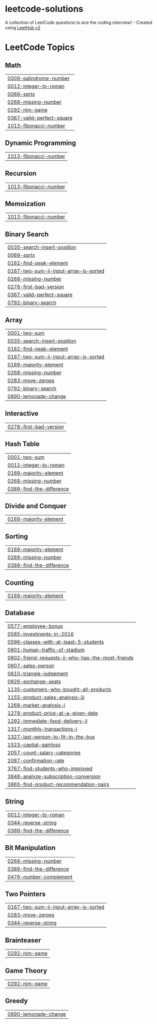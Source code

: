 # leetcode-solutions
A collection of LeetCode questions to ace the coding interview! - Created using [LeetHub v2](https://github.com/arunbhardwaj/LeetHub-2.0)

<!---LeetCode Topics Start-->
# LeetCode Topics
## Math
|  |
| ------- |
| [0009-palindrome-number](https://github.com/gurrampavan55/leetcode-solutions/tree/master/0009-palindrome-number) |
| [0012-integer-to-roman](https://github.com/gurrampavan55/leetcode-solutions/tree/master/0012-integer-to-roman) |
| [0069-sqrtx](https://github.com/gurrampavan55/leetcode-solutions/tree/master/0069-sqrtx) |
| [0268-missing-number](https://github.com/gurrampavan55/leetcode-solutions/tree/master/0268-missing-number) |
| [0292-nim-game](https://github.com/gurrampavan55/leetcode-solutions/tree/master/0292-nim-game) |
| [0367-valid-perfect-square](https://github.com/gurrampavan55/leetcode-solutions/tree/master/0367-valid-perfect-square) |
| [1013-fibonacci-number](https://github.com/gurrampavan55/leetcode-solutions/tree/master/1013-fibonacci-number) |
## Dynamic Programming
|  |
| ------- |
| [1013-fibonacci-number](https://github.com/gurrampavan55/leetcode-solutions/tree/master/1013-fibonacci-number) |
## Recursion
|  |
| ------- |
| [1013-fibonacci-number](https://github.com/gurrampavan55/leetcode-solutions/tree/master/1013-fibonacci-number) |
## Memoization
|  |
| ------- |
| [1013-fibonacci-number](https://github.com/gurrampavan55/leetcode-solutions/tree/master/1013-fibonacci-number) |
## Binary Search
|  |
| ------- |
| [0035-search-insert-position](https://github.com/gurrampavan55/leetcode-solutions/tree/master/0035-search-insert-position) |
| [0069-sqrtx](https://github.com/gurrampavan55/leetcode-solutions/tree/master/0069-sqrtx) |
| [0162-find-peak-element](https://github.com/gurrampavan55/leetcode-solutions/tree/master/0162-find-peak-element) |
| [0167-two-sum-ii-input-array-is-sorted](https://github.com/gurrampavan55/leetcode-solutions/tree/master/0167-two-sum-ii-input-array-is-sorted) |
| [0268-missing-number](https://github.com/gurrampavan55/leetcode-solutions/tree/master/0268-missing-number) |
| [0278-first-bad-version](https://github.com/gurrampavan55/leetcode-solutions/tree/master/0278-first-bad-version) |
| [0367-valid-perfect-square](https://github.com/gurrampavan55/leetcode-solutions/tree/master/0367-valid-perfect-square) |
| [0792-binary-search](https://github.com/gurrampavan55/leetcode-solutions/tree/master/0792-binary-search) |
## Array
|  |
| ------- |
| [0001-two-sum](https://github.com/gurrampavan55/leetcode-solutions/tree/master/0001-two-sum) |
| [0035-search-insert-position](https://github.com/gurrampavan55/leetcode-solutions/tree/master/0035-search-insert-position) |
| [0162-find-peak-element](https://github.com/gurrampavan55/leetcode-solutions/tree/master/0162-find-peak-element) |
| [0167-two-sum-ii-input-array-is-sorted](https://github.com/gurrampavan55/leetcode-solutions/tree/master/0167-two-sum-ii-input-array-is-sorted) |
| [0169-majority-element](https://github.com/gurrampavan55/leetcode-solutions/tree/master/0169-majority-element) |
| [0268-missing-number](https://github.com/gurrampavan55/leetcode-solutions/tree/master/0268-missing-number) |
| [0283-move-zeroes](https://github.com/gurrampavan55/leetcode-solutions/tree/master/0283-move-zeroes) |
| [0792-binary-search](https://github.com/gurrampavan55/leetcode-solutions/tree/master/0792-binary-search) |
| [0890-lemonade-change](https://github.com/gurrampavan55/leetcode-solutions/tree/master/0890-lemonade-change) |
## Interactive
|  |
| ------- |
| [0278-first-bad-version](https://github.com/gurrampavan55/leetcode-solutions/tree/master/0278-first-bad-version) |
## Hash Table
|  |
| ------- |
| [0001-two-sum](https://github.com/gurrampavan55/leetcode-solutions/tree/master/0001-two-sum) |
| [0012-integer-to-roman](https://github.com/gurrampavan55/leetcode-solutions/tree/master/0012-integer-to-roman) |
| [0169-majority-element](https://github.com/gurrampavan55/leetcode-solutions/tree/master/0169-majority-element) |
| [0268-missing-number](https://github.com/gurrampavan55/leetcode-solutions/tree/master/0268-missing-number) |
| [0389-find-the-difference](https://github.com/gurrampavan55/leetcode-solutions/tree/master/0389-find-the-difference) |
## Divide and Conquer
|  |
| ------- |
| [0169-majority-element](https://github.com/gurrampavan55/leetcode-solutions/tree/master/0169-majority-element) |
## Sorting
|  |
| ------- |
| [0169-majority-element](https://github.com/gurrampavan55/leetcode-solutions/tree/master/0169-majority-element) |
| [0268-missing-number](https://github.com/gurrampavan55/leetcode-solutions/tree/master/0268-missing-number) |
| [0389-find-the-difference](https://github.com/gurrampavan55/leetcode-solutions/tree/master/0389-find-the-difference) |
## Counting
|  |
| ------- |
| [0169-majority-element](https://github.com/gurrampavan55/leetcode-solutions/tree/master/0169-majority-element) |
## Database
|  |
| ------- |
| [0577-employee-bonus](https://github.com/gurrampavan55/leetcode-solutions/tree/master/0577-employee-bonus) |
| [0585-investments-in-2016](https://github.com/gurrampavan55/leetcode-solutions/tree/master/0585-investments-in-2016) |
| [0596-classes-with-at-least-5-students](https://github.com/gurrampavan55/leetcode-solutions/tree/master/0596-classes-with-at-least-5-students) |
| [0601-human-traffic-of-stadium](https://github.com/gurrampavan55/leetcode-solutions/tree/master/0601-human-traffic-of-stadium) |
| [0602-friend-requests-ii-who-has-the-most-friends](https://github.com/gurrampavan55/leetcode-solutions/tree/master/0602-friend-requests-ii-who-has-the-most-friends) |
| [0607-sales-person](https://github.com/gurrampavan55/leetcode-solutions/tree/master/0607-sales-person) |
| [0610-triangle-judgement](https://github.com/gurrampavan55/leetcode-solutions/tree/master/0610-triangle-judgement) |
| [0626-exchange-seats](https://github.com/gurrampavan55/leetcode-solutions/tree/master/0626-exchange-seats) |
| [1135-customers-who-bought-all-products](https://github.com/gurrampavan55/leetcode-solutions/tree/master/1135-customers-who-bought-all-products) |
| [1155-product-sales-analysis-iii](https://github.com/gurrampavan55/leetcode-solutions/tree/master/1155-product-sales-analysis-iii) |
| [1268-market-analysis-i](https://github.com/gurrampavan55/leetcode-solutions/tree/master/1268-market-analysis-i) |
| [1278-product-price-at-a-given-date](https://github.com/gurrampavan55/leetcode-solutions/tree/master/1278-product-price-at-a-given-date) |
| [1292-immediate-food-delivery-ii](https://github.com/gurrampavan55/leetcode-solutions/tree/master/1292-immediate-food-delivery-ii) |
| [1317-monthly-transactions-i](https://github.com/gurrampavan55/leetcode-solutions/tree/master/1317-monthly-transactions-i) |
| [1327-last-person-to-fit-in-the-bus](https://github.com/gurrampavan55/leetcode-solutions/tree/master/1327-last-person-to-fit-in-the-bus) |
| [1523-capital-gainloss](https://github.com/gurrampavan55/leetcode-solutions/tree/master/1523-capital-gainloss) |
| [2057-count-salary-categories](https://github.com/gurrampavan55/leetcode-solutions/tree/master/2057-count-salary-categories) |
| [2087-confirmation-rate](https://github.com/gurrampavan55/leetcode-solutions/tree/master/2087-confirmation-rate) |
| [3767-find-students-who-improved](https://github.com/gurrampavan55/leetcode-solutions/tree/master/3767-find-students-who-improved) |
| [3848-analyze-subscription-conversion](https://github.com/gurrampavan55/leetcode-solutions/tree/master/3848-analyze-subscription-conversion) |
| [3865-find-product-recommendation-pairs](https://github.com/gurrampavan55/leetcode-solutions/tree/master/3865-find-product-recommendation-pairs) |
## String
|  |
| ------- |
| [0012-integer-to-roman](https://github.com/gurrampavan55/leetcode-solutions/tree/master/0012-integer-to-roman) |
| [0344-reverse-string](https://github.com/gurrampavan55/leetcode-solutions/tree/master/0344-reverse-string) |
| [0389-find-the-difference](https://github.com/gurrampavan55/leetcode-solutions/tree/master/0389-find-the-difference) |
## Bit Manipulation
|  |
| ------- |
| [0268-missing-number](https://github.com/gurrampavan55/leetcode-solutions/tree/master/0268-missing-number) |
| [0389-find-the-difference](https://github.com/gurrampavan55/leetcode-solutions/tree/master/0389-find-the-difference) |
| [0476-number-complement](https://github.com/gurrampavan55/leetcode-solutions/tree/master/0476-number-complement) |
## Two Pointers
|  |
| ------- |
| [0167-two-sum-ii-input-array-is-sorted](https://github.com/gurrampavan55/leetcode-solutions/tree/master/0167-two-sum-ii-input-array-is-sorted) |
| [0283-move-zeroes](https://github.com/gurrampavan55/leetcode-solutions/tree/master/0283-move-zeroes) |
| [0344-reverse-string](https://github.com/gurrampavan55/leetcode-solutions/tree/master/0344-reverse-string) |
## Brainteaser
|  |
| ------- |
| [0292-nim-game](https://github.com/gurrampavan55/leetcode-solutions/tree/master/0292-nim-game) |
## Game Theory
|  |
| ------- |
| [0292-nim-game](https://github.com/gurrampavan55/leetcode-solutions/tree/master/0292-nim-game) |
## Greedy
|  |
| ------- |
| [0890-lemonade-change](https://github.com/gurrampavan55/leetcode-solutions/tree/master/0890-lemonade-change) |
<!---LeetCode Topics End-->